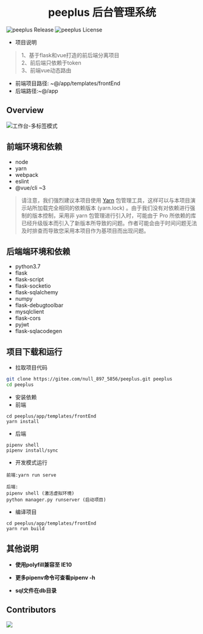 <h1 align="center">peeplus 后台管理系统</h1>

![peeplus Release][Release-image] ![peeplus License][version-image]

[version-image]: https://img.shields.io/badge/peeplus-MIT-brightgreen.svg
[Release-image]: https://img.shields.io/badge/peeplus-V1.0.1-brightgreen.svg


- 项目说明
> 1、基于flask和vue打造的前后端分离项目<br>
> 2、前后端只依赖于token<br>
> 3、前端vue动态路由

- 前端项目路径: ~@/app/templates/frontEnd
- 后端路径:~@/app


Overview
----

![工作台-多标签模式](https://static-2.loacg.com/open/static/github/20190224163345.jpg)

前端环境和依赖
----

- node
- yarn
- webpack
- eslint
- @vue/cli ~3
> 请注意，我们强烈建议本项目使用 [Yarn](https://yarnpkg.com/) 包管理工具，这样可以与本项目演示站所加载完全相同的依赖版本 (yarn.lock) 。由于我们没有对依赖进行强制的版本控制，采用非 yarn 包管理进行引入时，可能由于 Pro 所依赖的库已经升级版本而引入了新版本所导致的问题。作者可能会由于时间问题无法及时排查而导致您采用本项目作为基项目而出现问题。


后端端环境和依赖
----

- python3.7
- flask
- flask-script
- flask-socketio
- flask-sqlalchemy
- numpy
- flask-debugtoolbar
- mysqlclient
- flask-cors
- pyjwt
- flask-sqlacodegen


项目下载和运行
----

- 拉取项目代码
```bash
git clone https://gitee.com/null_897_5856/peeplus.git peeplus
cd peeplus
```

- 安装依赖
- 前端
```
cd peeplus/app/templates/frontEnd
yarn install
```

- 后端

```
pipenv shell
pipenv install/sync
```


- 开发模式运行
```
前端:yarn run serve
```
```
后端:
pipenv shell (激活虚拟环境)
python manager.py runserver (启动项目)
```

- 编译项目
```
cd peeplus/app/templates/frontEnd
yarn run build
```


其他说明
----

- **使用polyfill兼容至 IE10**

- **更多pipenv命令可查看pipenv -h**

- **sql文件在db目录**


## Contributors

<a href="https://github.com/sendya/ant-design-pro-vue/graphs/contributors"><img src="https://avatar.gitee.com/uploads/24/1041324_null_897_5856.png!avatar100?1563787639" /></a>

